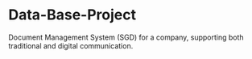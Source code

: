 # Data-Base-Project
Document Management System (SGD) for a company, supporting both traditional and digital communication.

